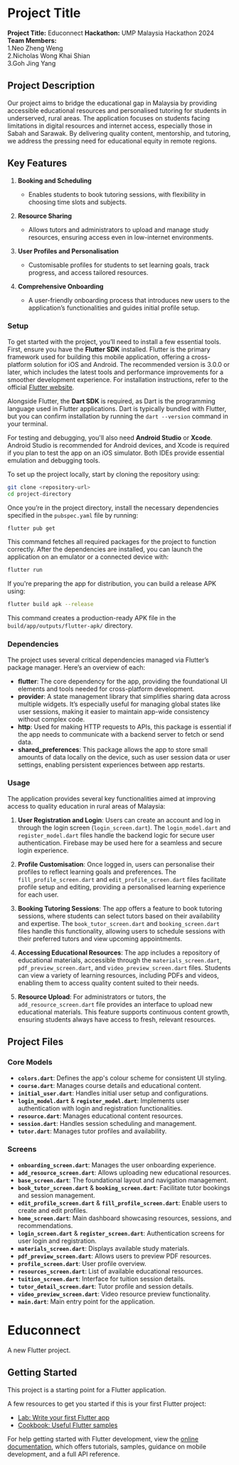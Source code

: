 # Project Title

**Project Title:** Educonnect 
**Hackathon:** UMP Malaysia Hackathon 2024  
**Team Members:** <br>
                  1.Neo Zheng Weng 
                  <br>
                  2.Nicholas Wong Khai Shian 
                  <br>
                  3.Goh Jing Yang



## Project Description

Our project aims to bridge the educational gap in Malaysia by providing accessible educational resources and personalised tutoring for students in underserved, rural areas. The application focuses on students facing limitations in digital resources and internet access, especially those in Sabah and Sarawak. By delivering quality content, mentorship, and tutoring, we address the pressing need for educational equity in remote regions.



## Key Features

1. **Booking and Scheduling**
   - Enables students to book tutoring sessions, with flexibility in choosing time slots and subjects.

2. **Resource Sharing**
   - Allows tutors and administrators to upload and manage study resources, ensuring access even in low-internet environments.

3. **User Profiles and Personalisation**
   - Customisable profiles for students to set learning goals, track progress, and access tailored resources.

4. **Comprehensive Onboarding**
   - A user-friendly onboarding process that introduces new users to the application’s functionalities and guides initial profile setup.



### Setup

To get started with the project, you’ll need to install a few essential tools. First, ensure you have the **Flutter SDK** installed. Flutter is the primary framework used for building this mobile application, offering a cross-platform solution for iOS and Android. The recommended version is 3.0.0 or later, which includes the latest tools and performance improvements for a smoother development experience. For installation instructions, refer to the official [Flutter website](https://flutter.dev/docs/get-started/install).

Alongside Flutter, the **Dart SDK** is required, as Dart is the programming language used in Flutter applications. Dart is typically bundled with Flutter, but you can confirm installation by running the `dart --version` command in your terminal.

For testing and debugging, you'll also need **Android Studio** or **Xcode**. Android Studio is recommended for Android devices, and Xcode is required if you plan to test the app on an iOS simulator. Both IDEs provide essential emulation and debugging tools.

To set up the project locally, start by cloning the repository using:
```bash
git clone <repository-url>
cd project-directory
```
Once you’re in the project directory, install the necessary dependencies specified in the `pubspec.yaml` file by running:
```bash
flutter pub get
```
This command fetches all required packages for the project to function correctly. After the dependencies are installed, you can launch the application on an emulator or a connected device with:
```bash
flutter run
```
If you're preparing the app for distribution, you can build a release APK using:
```bash
flutter build apk --release
```
This command creates a production-ready APK file in the `build/app/outputs/flutter-apk/` directory.



### Dependencies

The project uses several critical dependencies managed via Flutter’s package manager. Here’s an overview of each:

- **flutter**: The core dependency for the app, providing the foundational UI elements and tools needed for cross-platform development.
- **provider**: A state management library that simplifies sharing data across multiple widgets. It’s especially useful for managing global states like user sessions, making it easier to maintain app-wide consistency without complex code.
- **http**: Used for making HTTP requests to APIs, this package is essential if the app needs to communicate with a backend server to fetch or send data.
- **shared_preferences**: This package allows the app to store small amounts of data locally on the device, such as user session data or user settings, enabling persistent experiences between app restarts.



### Usage

The application provides several key functionalities aimed at improving access to quality education in rural areas of Malaysia:

1. **User Registration and Login**: Users can create an account and log in through the login screen (`login_screen.dart`). The `login_model.dart` and `register_model.dart` files handle the backend logic for secure user authentication. Firebase may be used here for a seamless and secure login experience.

2. **Profile Customisation**: Once logged in, users can personalise their profiles to reflect learning goals and preferences. The `fill_profile_screen.dart` and `edit_profile_screen.dart` files facilitate profile setup and editing, providing a personalised learning experience for each user.

3. **Booking Tutoring Sessions**: The app offers a feature to book tutoring sessions, where students can select tutors based on their availability and expertise. The `book_tutor_screen.dart` and `booking_screen.dart` files handle this functionality, allowing users to schedule sessions with their preferred tutors and view upcoming appointments.

4. **Accessing Educational Resources**: The app includes a repository of educational materials, accessible through the `materials_screen.dart`, `pdf_preview_screen.dart`, and `video_preview_screen.dart` files. Students can view a variety of learning resources, including PDFs and videos, enabling them to access quality content suited to their needs.

5. **Resource Upload**: For administrators or tutors, the `add_resource_screen.dart` file provides an interface to upload new educational materials. This feature supports continuous content growth, ensuring students always have access to fresh, relevant resources.



## Project Files

### Core Models

- **`colors.dart`**: Defines the app's colour scheme for consistent UI styling.
- **`course.dart`**: Manages course details and educational content.
- **`initial_user.dart`**: Handles initial user setup and configurations.
- **`login_model.dart`** & **`register_model.dart`**: Implements user authentication with login and registration functionalities.
- **`resource.dart`**: Manages educational content resources.
- **`session.dart`**: Handles session scheduling and management.
- **`tutor.dart`**: Manages tutor profiles and availability.

### Screens

- **`onboarding_screen.dart`**: Manages the user onboarding experience.
- **`add_resource_screen.dart`**: Allows uploading new educational resources.
- **`base_screen.dart`**: The foundational layout and navigation management.
- **`book_tutor_screen.dart`** & **`booking_screen.dart`**: Facilitate tutor bookings and session management.
- **`edit_profile_screen.dart`** & **`fill_profile_screen.dart`**: Enable users to create and edit profiles.
- **`home_screen.dart`**: Main dashboard showcasing resources, sessions, and recommendations.
- **`login_screen.dart`** & **`register_screen.dart`**: Authentication screens for user login and registration.
- **`materials_screen.dart`**: Displays available study materials.
- **`pdf_preview_screen.dart`**: Allows users to preview PDF resources.
- **`profile_screen.dart`**: User profile overview.
- **`resources_screen.dart`**: List of available educational resources.
- **`tuition_screen.dart`**: Interface for tuition session details.
- **`tutor_detail_screen.dart`**: Tutor profile and session details.
- **`video_preview_screen.dart`**: Video resource preview functionality.
- **`main.dart`**: Main entry point for the application.



# Educonnect

A new Flutter project.

## Getting Started

This project is a starting point for a Flutter application.

A few resources to get you started if this is your first Flutter project:

- [Lab: Write your first Flutter app](https://docs.flutter.dev/get-started/codelab)
- [Cookbook: Useful Flutter samples](https://docs.flutter.dev/cookbook)

For help getting started with Flutter development, view the
[online documentation](https://docs.flutter.dev/), which offers tutorials,
samples, guidance on mobile development, and a full API reference.




